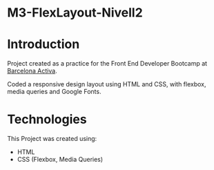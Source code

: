 # M3-FlexLayout-Nivell2

# Introduction

Project created as a practice for the Front End Developer Bootcamp at [Barcelona Activa](https://www.barcelonactiva.cat/).

Coded a responsive design layout using HTML and CSS, with flexbox, media queries and Google Fonts.

# Technologies

This Project was created using:
* HTML
* CSS (Flexbox, Media Queries)
